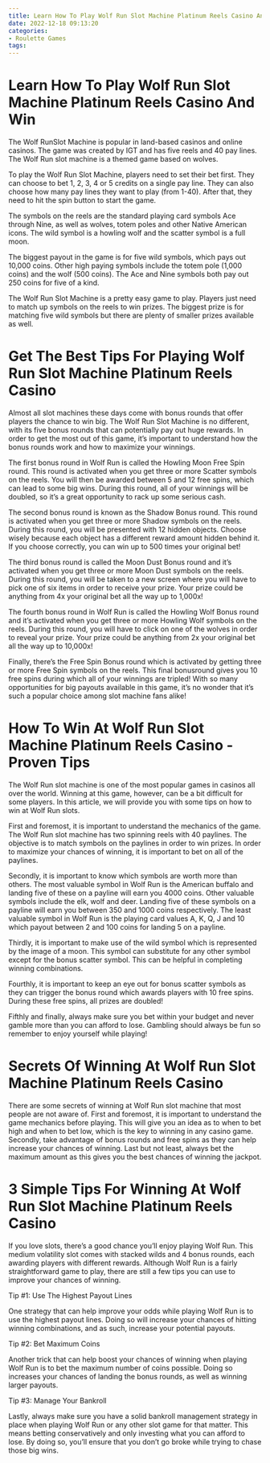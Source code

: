 ```yaml
---
title: Learn How To Play Wolf Run Slot Machine Platinum Reels Casino And Win 
date: 2022-12-18 09:13:20
categories:
- Roulette Games
tags:
---
```



#  Learn How To Play Wolf Run Slot Machine Platinum Reels Casino And Win 

The Wolf RunSlot Machine is popular in land-based casinos and online casinos. The game was created by IGT and has five reels and 40 pay lines. The Wolf Run slot machine is a themed game based on wolves.

To play the Wolf Run Slot Machine, players need to set their bet first. They can choose to bet 1, 2, 3, 4 or 5 credits on a single pay line. They can also choose how many pay lines they want to play (from 1-40). After that, they need to hit the spin button to start the game.

The symbols on the reels are the standard playing card symbols Ace through Nine, as well as wolves, totem poles and other Native American icons. The wild symbol is a howling wolf and the scatter symbol is a full moon.

The biggest payout in the game is for five wild symbols, which pays out 10,000 coins. Other high paying symbols include the totem pole (1,000 coins) and the wolf (500 coins). The Ace and Nine symbols both pay out 250 coins for five of a kind.

The Wolf Run Slot Machine is a pretty easy game to play. Players just need to match up symbols on the reels to win prizes. The biggest prize is for matching five wild symbols but there are plenty of smaller prizes available as well.

#  Get The Best Tips For Playing Wolf Run Slot Machine Platinum Reels Casino 

Almost all slot machines these days come with bonus rounds that offer players the chance to win big. The Wolf Run Slot Machine is no different, with its five bonus rounds that can potentially pay out huge rewards. In order to get the most out of this game, it’s important to understand how the bonus rounds work and how to maximize your winnings.

The first bonus round in Wolf Run is called the Howling Moon Free Spin round. This round is activated when you get three or more Scatter symbols on the reels. You will then be awarded between 5 and 12 free spins, which can lead to some big wins. During this round, all of your winnings will be doubled, so it’s a great opportunity to rack up some serious cash.

The second bonus round is known as the Shadow Bonus round. This round is activated when you get three or more Shadow symbols on the reels. During this round, you will be presented with 12 hidden objects. Choose wisely because each object has a different reward amount hidden behind it. If you choose correctly, you can win up to 500 times your original bet!

The third bonus round is called the Moon Dust Bonus round and it’s activated when you get three or more Moon Dust symbols on the reels. During this round, you will be taken to a new screen where you will have to pick one of six items in order to receive your prize. Your prize could be anything from 4x your original bet all the way up to 1,000x!

The fourth bonus round in Wolf Run is called the Howling Wolf Bonus round and it’s activated when you get three or more Howling Wolf symbols on the reels. During this round, you will have to click on one of the wolves in order to reveal your prize. Your prize could be anything from 2x your original bet all the way up to 10,000x!

Finally, there’s the Free Spin Bonus round which is activated by getting three or more Free Spin symbols on the reels. This final bonusround gives you 10 free spins during which all of your winnings are tripled! With so many opportunities for big payouts available in this game, it’s no wonder that it’s such a popular choice among slot machine fans alike!

#  How To Win At Wolf Run Slot Machine Platinum Reels Casino - Proven Tips 

The Wolf Run slot machine is one of the most popular games in casinos all over the world. Winning at this game, however, can be a bit difficult for some players. In this article, we will provide you with some tips on how to win at Wolf Run slots. 

First and foremost, it is important to understand the mechanics of the game. The Wolf Run slot machine has two spinning reels with 40 paylines. The objective is to match symbols on the paylines in order to win prizes. In order to maximize your chances of winning, it is important to bet on all of the paylines. 

Secondly, it is important to know which symbols are worth more than others. The most valuable symbol in Wolf Run is the American buffalo and landing five of these on a payline will earn you 4000 coins. Other valuable symbols include the elk, wolf and deer. Landing five of these symbols on a payline will earn you between 350 and 1000 coins respectively. The least valuable symbol in Wolf Run is the playing card values A, K, Q, J and 10 which payout between 2 and 100 coins for landing 5 on a payline. 

Thirdly, it is important to make use of the wild symbol which is represented by the image of a moon. This symbol can substitute for any other symbol except for the bonus scatter symbol. This can be helpful in completing winning combinations. 

Fourthly, it is important to keep an eye out for bonus scatter symbols as they can trigger the bonus round which awards players with 10 free spins. During these free spins, all prizes are doubled! 

Fifthly and finally, always make sure you bet within your budget and never gamble more than you can afford to lose. Gambling should always be fun so remember to enjoy yourself while playing!

#  Secrets Of Winning At Wolf Run Slot Machine Platinum Reels Casino 

There are some secrets of winning at Wolf Run slot machine that most people are not aware of. First and foremost, it is important to understand the game mechanics before playing. This will give you an idea as to when to bet high and when to bet low, which is the key to winning in any casino game. Secondly, take advantage of bonus rounds and free spins as they can help increase your chances of winning. Last but not least, always bet the maximum amount as this gives you the best chances of winning the jackpot.

#  3 Simple Tips For Winning At Wolf Run Slot Machine Platinum Reels Casino

If you love slots, there’s a good chance you’ll enjoy playing Wolf Run. This medium volatility slot comes with stacked wilds and 4 bonus rounds, each awarding players with different rewards. Although Wolf Run is a fairly straightforward game to play, there are still a few tips you can use to improve your chances of winning.

Tip #1: Use The Highest Payout Lines

One strategy that can help improve your odds while playing Wolf Run is to use the highest payout lines. Doing so will increase your chances of hitting winning combinations, and as such, increase your potential payouts.

Tip #2: Bet Maximum Coins

Another trick that can help boost your chances of winning when playing Wolf Run is to bet the maximum number of coins possible. Doing so increases your chances of landing the bonus rounds, as well as winning larger payouts.

Tip #3: Manage Your Bankroll

Lastly, always make sure you have a solid bankroll management strategy in place when playing Wolf Run or any other slot game for that matter. This means betting conservatively and only investing what you can afford to lose. By doing so, you’ll ensure that you don’t go broke while trying to chase those big wins.